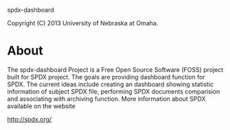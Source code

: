 spdx-dashboard

Copyright (C) 2013 University of Nebraska at Omaha.

About
=====
The spdx-dashboard Project is a Free Open Source Software (FOSS) project 
built for SPDX project. The goals are providing dashboard function for SPDX.
The current ideas include creating an dashboard showing statistic information of subject SPDX file,
performing SPDX documents comparision and associating with archiving function. 
More information about SPDX available on the website

  http://spdx.org/
